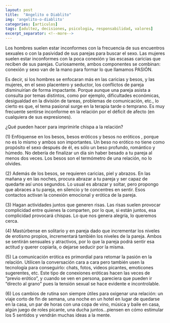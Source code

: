 ```yaml
---
layout: post
title:  "Angelito o Diablito"
img: 'angelito-o-diablito'
categories: [articulos]
tags: [adultez, decisiones, psicologia, responsabilidad, valores]
excerpt_separator: <!--more-->
---
```


Los hombres suelen estar inconformes con la frecuencia de sus encuentros sexuales o con la pasividad de sus parejas para buscar el sexo. Las mujeres suelen estar inconformes con la poca conexión y las escasas caricias que reciben de sus parejas. Curiosamente, ambos componentes se combinan: conexión y sexo van de la mano para formar lo que llamamos PASIÓN.

Es decir, si los hombres se enfocaran más en las caricias y besos, y las mujeres, en el sexo placentero y seductor, los conflictos de pareja disminuirían de forma impactante. Porque aunque una pareja asista a consulta por temas distintos, como por ejemplo, dificultades económicas, desigualdad en la división de tareas, problemas de comunicación, etc., lo cierto es que, el tema pasional surge en la terapia tarde o temprano. Es muy frecuente sentirse inconforme en la relación por el déficit de afecto (en cualquiera de sus expresiones).

¿Qué pueden hacer para imprimirle chispa a la relación?

(1) Enfóquense en los besos, besos eróticos y besos no eróticos , porque no es lo mismo y ambos son importantes. Un beso no erótico no tiene como propósito el sexo después de él, es sólo un beso profundo, romántico y húmedo. No debería de finalizar un día sin haber besado a tu pareja al menos dos veces. Los besos son el termómetro de una relación, no lo olvides.

(2) Además de los besos, se requieren caricias, piel y abrazos. En las mañana y en las noches, procura abrazar a tu pareja y ser capaz de quedarte así unos segundos. Lo usual es abrazar y soltar, pero propongo que abraces a tu pareja, en silencio y te concentres en sentir. Esos contactos activan la conexión emocional y erótica de la pareja.

(3) Hagan actividades juntos que generen risas. Las risas suelen provocar complicidad entre quienes la comparten, por lo que, si están juntos, esa complicidad provocará chispas. Lo que nos genera alegría, lo queremos cerca.

(4) Mastúrbense en solitario y en pareja dado que incrementar los niveles de erotismo propios, incrementará también los niveles de la pareja. Ambos se sentirán sensuales y atractivos, por lo que la pareja podrá sentir esa actitud y querer copiarla, o dejarse seducir por la misma.

(5) La comunicación erótica es primordial para retomar la pasión en la relación. Utilicen la conversación cara a cara pero también usen la tecnología para conseguirlo: chats, fotos, videos picantes, emoticones sugerentes, etc. Este tipo de conexiones eróticas hacen las veces de “previo erótico”, y cuando se ven en persona, pareciera que pueden ir “directo al grano” pues la tensión sexual se hace evidente e incontrolable.

(6) Los cambios de rutina son siempre útiles para oxigenar una relación: un viaje corto de fin de semana, una noche en un hotel en lugar de quedarse en la casa, un par de horas con una copa de vino, música y baile en casa, algún juego de roles picante, una ducha juntos…piensen en cómo estimular los 5 sentidos y vendrán muchas ideas a la mente.